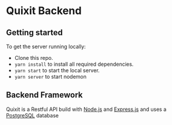 # Quixit Backend


## Getting started

To get the server running locally:

- Clone this repo.
- `yarn install` to install all required dependencies.
- `yarn start` to start the local server.
- `yarn server` to start nodemon


## Backend Framework

Quixit is a Restful API build with [Node.js](https://nodejs.org/en/about/) and [Express.js](https://expressjs.com/) and uses a [PostgreSQL](https://www.postgresql.org/) database


